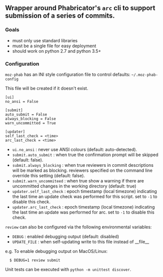 ## Wrapper around Phabricator's `arc` cli to support submission of a series of commits.


### Goals

- must only use standard libraries
- must be a single file for easy deployment
- should work on python 2.7 and python 3.5+

### Configuration

`moz-phab` has an INI style configuration file to control defaults: `~/.moz-phab-config`

This file will be created if it doesn't exist.

```
[ui]
no_ansi = False

[submit]
auto_submit = False
always_blocking = False
warn_uncommitted = True

[updater]
self_last_check = <time>
arc_last_check = <time>
```

- `ui.no_ansi` : never use ANSI colours (default: auto-detected).
- `submit.auto_submit` : when true the confirmation prompt will be skipped
    (default: false).
- `submit.always_blocking` : when true reviewers in commit descriptions will be marked
    as blocking. reviewers specified on the command line override this setting
    (default: false).
- `submit.warn_uncommiteed` : when true show a warning if there are uncommitted changes
    in the working directory (default: true)
- `updater.self_last_check` : epoch timestamp (local timezone) indicating the last time
    an update check was performed for this script.  set to `-1` to disable this check.
- `updater.arc_last_check` : epoch timestamp (local timezone) indicating the last time
    an update was performed for arc.  set to `-1` to disable this check.

`review` can also be configured via the following environmental variables:
- `DEBUG` : enabled debugging output (default: disabled)
- `UPDATE_FILE` : when self-updating write to this file instead of \_\_file\_\_

e.g. To enable debugging output on MacOS/Linux:
```
  $ DEBUG=1 review submit
```

Unit tests can be executed with `python -m unittest discover`.

